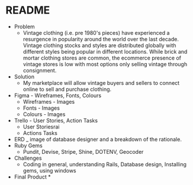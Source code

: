 # README

* Problem
    * Vintage clothing (i.e. pre 1980's pieces) have experienced a resurgence in popularity around the world over the last decade. Vintage clothing stocks and styles are distributed globally with different styles being popular in different locations. While brick and mortar clothing stores are common, the ecommerce presence of vintage stores is low with most options only selling vintage through consignment. 
* Solution
    * My marketplace will allow vintage buyers and sellers to connect online to sell and purchase clothing.
* Figma - Wireframes, Fonts, Colours
    * Wireframes - Images
    * Fonts - Images
    * Colours - Images
* Trello - User Stories, Action Tasks
    * User Storiesrai
    * Actions Tasks
* ERD _ image of database designer and a breakdown of the rationale.
* Ruby Gems
    * Pundit, Devise, Stripe, Shine, DOTENV, Geocoder
* Challenges
    * Coding in general, understanding Rails, Database design, Installing gems, using windows
* Final Product
    * 